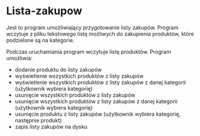 # Lista-zakupow

Jest to program umożliwiający przygotowanie listy zakupów. Program wczytuje z pliku tekstowego listę możliwych do zakupienia produktów, które podzielone są na kategorie. 

Podczas uruchamiania program wczytuje listę produktów. Program umożliwia:
- dodanie produktu do listy zakupów
- wyświetlenie wszystkich produktów z listy zakupów
- wyświetlenie wszystkich produktów z listy zakupów z danej kategorii (użytkownik wybiera kategorię)
- usunięcie wszystkich produktów z listy zakupów
- usunięcie wszystkich produktów z listy zakupów z danej kategorii (użytkownik wybiera kategorię)
- usunięcie produktu z listy zakupów (użytkownik wybiera kategorię, następnie produkt)
- zapis listy zakupów na dysku
